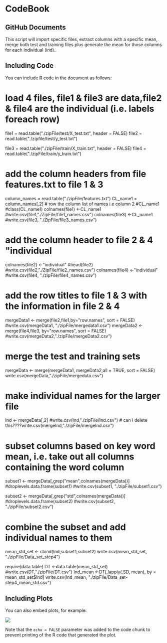 CodeBook
================

GitHub Documents
----------------

This script will import specific files, extract columns with a specific mean, merge both test and training files plus generate the mean for those columns for each individual (ind)..

Including Code
--------------

You can include R code in the document as follows:

load 4 files, file1 & file3 are data,file2 & file4 are the individual (i.e. labels foreach row)
===============================================================================================

file1 = read.table("./zipFile/test/X\_test.txt", header = FALSE) file2 = read.table("./zipfile/test/y\_test.txt")

file3 = read.table("./zipFile/train/X\_train.txt", header = FALSE) file4 = read.table("./zipFile/train/y\_train.txt")

add the column headers from file features.txt to file 1 & 3
===========================================================

column\_names = read.table("./zipFile/features.txt") CL\_name1 = column\_names\[,2\] \# row the column list of names i.e column 2 \#CL\_name1 \#class(CL\_name1) colnames(file1) &lt;-CL\_name1 \#write.csv(file1,"./ZipFile/file1\_names.csv") colnames(file3) &lt;-CL\_name1 \#write.csv(file3, "./ZipFile/file3\_names.csv")

add the column header to file 2 & 4 "individual
===============================================

colnames(file2) &lt;-"individual" \#head(file2) \#write.csv(file2,"./ZipFile/file2\_names.csv") colnames(file4) &lt;-"individual" \#write.csv(file4, "./zipFile/file4\_names.csv")

add the row titles to file 1 & 3 with the information in file 2 & 4
===================================================================

mergeData1 &lt;- merge(file2,file1,by="row.names", sort = FALSE) \#write.csv(mergeData1, "./zipFile/mergedata1.csv") mergeData2 &lt;- merge(file4,file3, by="row.names", sort = FALSE) \#write.csv(mergeData2,"./zipFile/mergeData2.csv")

merge the test and training sets
================================

mergeData &lt;- merge(mergeData1, mergeData2,all = TRUE, sort = FALSE) write.csv(mergeData,"./zipFile/mergedata.csv")

make individual names for the larger file
=========================================

Ind &lt;- mergeData\[,2\] \#write.csv(Ind,"./zipFile/Ind.csv") \# can I delete this????write.csv(mergeInd,"./zipFile/mergeInd.csv")

subset columns based on key word mean, i.e. take out all columns containing the word column
===========================================================================================

subset1 &lt;- mergeData\[,grep("mean",colnames(mergeData))\] \#droplevels.data.frame(subset1) \#write.csv(subset1, "./zipFile/subset1.csv")

subset2 &lt;- mergeData\[,grep("std",colnames(mergeData))\] \#droplevels.data.frame(subset2) \#write.csv(subset2, "./zipFile/subset2.csv")

combine the subset and add individual names to them
===================================================

mean\_std\_set &lt;- cbind(Ind,subset1,subset2) write.csv(mean\_std\_set, "./zipFile/Data\_set\_step4")

require(data.table) DT &lt;-data.table(mean\_std\_set) \#write.csv(DT,"./zipFile/DT.csv") Ind\_mean &lt;-DT\[,lapply(.SD, mean), by = mean\_std\_set$Ind\] write.csv(Ind\_mean, "./zipFile/Data\_set-step4\_mean\_std.csv")

Including Plots
---------------

You can also embed plots, for example:

![](Codebook_files/figure-markdown_github/pressure-1.png)

Note that the `echo = FALSE` parameter was added to the code chunk to prevent printing of the R code that generated the plot.
